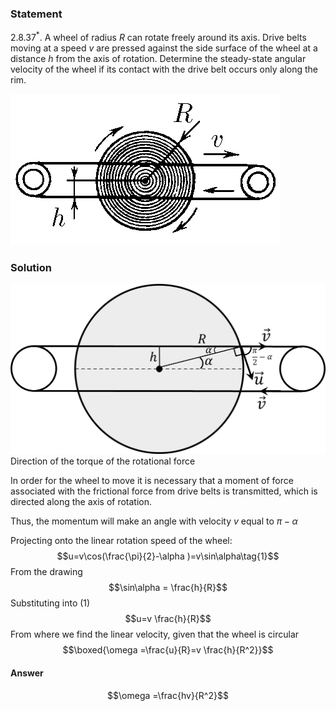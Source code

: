 ###  Statement 

$2.8.37^*.$ A wheel of radius $R$ can rotate freely around its axis. Drive belts moving at a speed $v$ are pressed against the side surface of the wheel at a distance $h$ from the axis of rotation. Determine the steady-state angular velocity of the wheel if its contact with the drive belt occurs only along the rim. 

![ For problem $2.8.37^*$ |432x242, 34%](../../img/2.8.37/statement.png)

### Solution

![ Direction of the torque of the rotational force |1097x593, 60%](../../img/2.8.37/2.8.37.png)  Direction of the torque of the rotational force 

In order for the wheel to move it is necessary that a moment of force associated with the frictional force from drive belts is transmitted, which is directed along the axis of rotation. 

Thus, the momentum will make an angle with velocity $v$ equal to $\pi -\alpha$ 

Projecting onto the linear rotation speed of the wheel: $$u=v\cos(\frac{\pi}{2}-\alpha )=v\sin\alpha\tag{1}$$ From the drawing $$\sin\alpha = \frac{h}{R}$$ Substituting into $(1)$ $$u=v \frac{h}{R}$$ From where we find the linear velocity, given that the wheel is circular $$\boxed{\omega =\frac{u}{R}=v \frac{h}{R^2}}$$ 

#### Answer

$$\omega =\frac{hv}{R^2}$$ 
